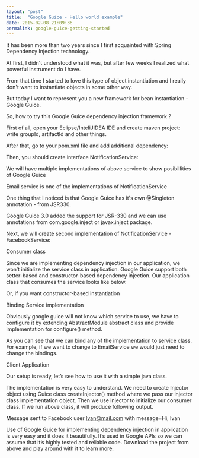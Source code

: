 ```yaml
---
layout: "post"
title:  "Google Guice - Hello world example"
date: 2015-02-08 21:09:36
permalink: google-guice-getting-started
---
```



It has been more than two years since I first acquainted with Spring Dependency Injection technology.

At first, I didn't understood what it was, but after few weeks I realized what powerful instrument do I have.

From that time I started to love this type of object instantiation and I really don't want to instantiate objects in some other way.

But today I want to represent you a new framework for bean instantiation - Google Guice.

So, how to try this Google Guice dependency injection framework ?

First of all, open your Eclipse/InteliJIDEA IDE and create maven project: write groupId, artifactId and other things.

After that, go to your pom.xml file and add additional dependency:

<script src="https://gist.github.com/johnyUA/60718dbd62173fee3315.js"></script>

Then, you should create interface NotificationService:

<script src="https://gist.github.com/johnyUA/3084d08aa96ccbf7c904.js"></script>

We will have multiple implementations of above service to show posibillities of Google Guice

<script src="https://gist.github.com/johnyUA/448f6f104c490b26ce89.js"></script>

Email service is one of the implementations of NotificationService

One thing that I noticed is that Google Guice has it's own @Singleton annotation - from JSR330.

Google Guice 3.0 added the support for JSR-330 and we can use annotations from com.google.inject or javax.inject package.

Next, we will create second implementation of NotificationService - FacebookService:

<script src="https://gist.github.com/johnyUA/a4a8ad0c60a2ecc8fe2a.js"></script>

Consumer class

Since we are implementing dependency injection in our application, we won’t initialize the service class in application. Google Guice support both setter-based and constructor-based dependency injection. Our application class that consumes the service looks like below.

<script src="https://gist.github.com/johnyUA/71429d73d4d58088ae45.js"></script>

Or, if you want constructor-based instantiation

<script src="https://gist.github.com/johnyUA/b0cb409aa635db568ee3.js"></script>

Binding Service implementation

Obviously google guice will not know which service to use, we have to configure it by extending AbstractModule abstract class and provide implementation for configure() method.

<script src="https://gist.github.com/johnyUA/33b0de2619d8180b9264.js"></script>

As you can see that we can bind any of the implementation to service class. For example, if we want to change to EmailService we would just need to change the bindings.

Client Application

Our setup is ready, let’s see how to use it with a simple java class.

<script src="https://gist.github.com/johnyUA/7b78e07f2b584cc0a585.js"></script>

The implementation is very easy to understand. We need to create Injector object using Guice class createInjector() method where we pass our injector class implementation object. Then we use injector to initialize our consumer class. If we run above class, it will produce following output.

Message sent to Facebook user Ivan@mail.com with message=Hi, Ivan

Use of Google Guice for implementing dependency injection in application is very easy and it does it beautifully. It’s used in Google APIs so we can assume that it’s highly tested and reliable code. Download the project from above and play around with it to learn more.